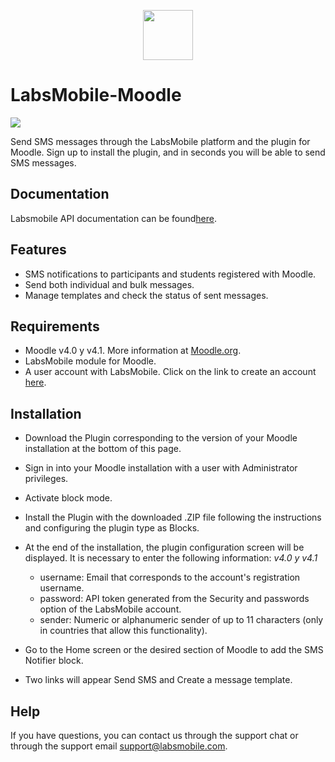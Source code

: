 <p align="center">
  <img src="https://avatars.githubusercontent.com/u/152215067?s=200&v=4" height="80">
</p>

# LabsMobile-Moodle

![](https://img.shields.io/badge/version-1.0.2-blue.svg)
 
Send SMS messages through the LabsMobile platform and the plugin for Moodle. Sign up to install the plugin, and in seconds you will be able to send SMS messages.

## Documentation

Labsmobile API documentation can be found[here][apidocs].

## Features
  - SMS notifications to participants and students registered with Moodle.
  - Send both individual and bulk messages.
  - Manage templates and check the status of sent messages.

## Requirements

- Moodle v4.0 y v4.1. More information at [Moodle.org][moodle].
- LabsMobile module for Moodle.
- A user account with LabsMobile. Click on the link to create an account [here][signUp].


## Installation

- Download the Plugin corresponding to the version of your Moodle installation at the bottom of this page.

- Sign in into your Moodle installation with a user with Administrator privileges.

- Activate block mode.

- Install the Plugin with the downloaded .ZIP file following the instructions and configuring the plugin type as Blocks.

- At the end of the installation, the plugin configuration screen will be displayed. It is necessary to enter the following information:
  *v4.0 y v4.1*
  - username: Email that corresponds to the account's registration username.
  - password: API token generated from the Security and passwords option of the LabsMobile account.
  - sender: Numeric or alphanumeric sender of up to 11 characters (only in countries that allow this functionality).

- Go to the Home screen or the desired section of Moodle to add the SMS Notifier block.

- Two links will appear Send SMS and Create a message template.

## Help

If you have questions, you can contact us through the support chat or through the support email support@labsmobile.com.

[apidocs]: https://apidocs.labsmobile.com/
[signUp]: https://www.labsmobile.com/en/signup
[sdk]: https://www.labsmobile.com/data/labs-mobile-android-sdk.zip
[moodle]: https://moodle.org/
